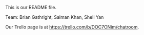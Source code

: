 This is our README file.

Team: Brian Gathright, Salman Khan, Shell Yan

Our Trello page is at https://trello.com/b/DOC7ONim/chatroom.


